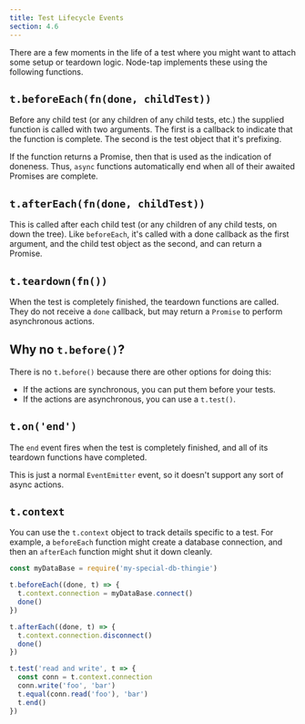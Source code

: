 ```yaml
---
title: Test Lifecycle Events
section: 4.6
---
```


There are a few moments in the life of a test where you might want to attach
some setup or teardown logic.  Node-tap implements these using the following
functions.

## `t.beforeEach(fn(done, childTest))`

Before any child test (or any children of any child tests, etc.) the supplied
function is called with two arguments.  The first is a callback to indicate
that the function is complete.  The second is the test object that it's
prefixing.

If the function returns a Promise, then that is used as the indication of
doneness.  Thus, `async` functions automatically end when all of their awaited
Promises are complete.

## `t.afterEach(fn(done, childTest))`

This is called after each child test (or any children of any child tests, on
down the tree).  Like `beforeEach`, it's called with a done callback as the
first argument, and the child test object as the second, and can return a
Promise.

## `t.teardown(fn())`

When the test is completely finished, the teardown functions are called.  They
do not receive a `done` callback, but may return a `Promise` to perform
asynchronous actions.

## Why no `t.before()`?

There is no `t.before()` because there are other options for doing this:

- If the actions are synchronous, you can put them before your tests.
- If the actions are asynchronous, you can use a `t.test()`.

## `t.on('end')`

The `end` event fires when the test is completely finished, and all of its
teardown functions have completed.

This is just a normal `EventEmitter` event, so it doesn't support any sort of
async actions.

## `t.context`

You can use the `t.context` object to track details specific to a test.  For
example, a `beforeEach` function might create a database connection, and then
an `afterEach` function might shut it down cleanly.

```javascript
const myDataBase = require('my-special-db-thingie')

t.beforeEach((done, t) => {
  t.context.connection = myDataBase.connect()
  done()
})

t.afterEach((done, t) => {
  t.context.connection.disconnect()
  done()
})

t.test('read and write', t => {
  const conn = t.context.connection
  conn.write('foo', 'bar')
  t.equal(conn.read('foo'), 'bar')
  t.end()
})
```
